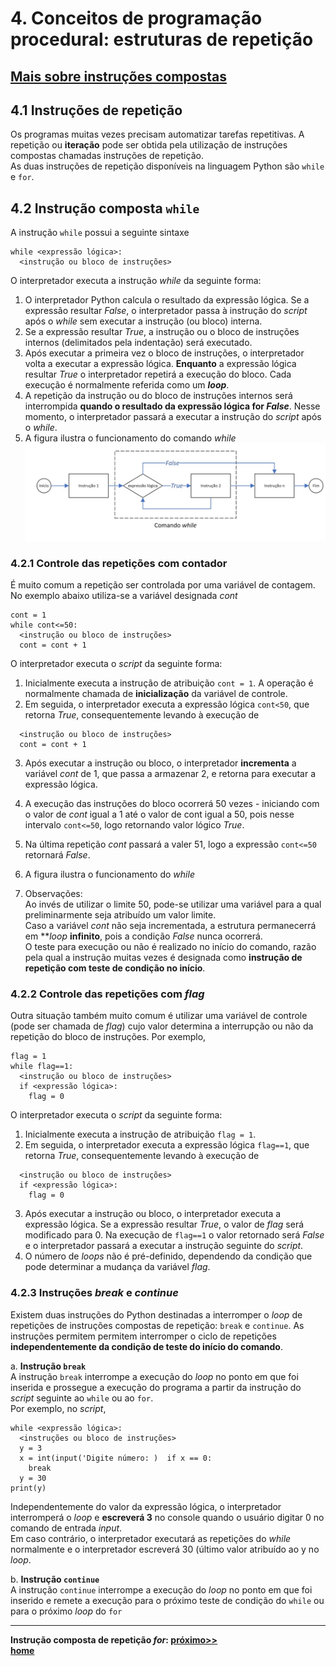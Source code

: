 # 4. Conceitos de programação procedural: estruturas de repetição  
## [Mais sobre instruções compostas](https://docs.python.org/pt-br/3/reference/compound_stmts.html)

## 4.1 Instruções de repetição  
Os programas muitas vezes precisam automatizar tarefas repetitivas. A repetição ou **iteração** pode ser obtida pela utilização de instruções compostas chamadas instruções de repetição.  
As duas instruções de repetição disponíveis na linguagem Python são `while` e `for`.

## 4.2 Instrução composta `while`
A instrução `while` possui a seguinte sintaxe  
```
while <expressão lógica>:
  <instrução ou bloco de instruções>
```  
O interpretador executa a instrução *while* da seguinte forma:
1. O interpretador Python calcula o resultado da expressão lógica. Se a expressão resultar *False*, o interpretador passa à instrução do *script* após o *while* sem executar a instrução (ou bloco) interna.
2. Se a expressão resultar *True*, a instrução ou o bloco de instruções internos (delimitados pela indentação) será executado.
3. Após executar a primeira vez o bloco de instruções, o interpretador volta a executar a expressão lógica. **Enquanto** a expressão lógica resultar *True* o interpretador repetirá a execução do bloco. Cada execução é normalmente referida como um ***loop***.
4. A repetição da instrução ou do bloco de instruções internos será interrompida **quando o resultado da expressão lógica for *False***. Nesse momento, o interpretador passará a executar a instrução do *script* após o *while*.
5. A figura ilustra o funcionamento do comando *while*
![Comando while](/prog_aulas/images_prog/repeticaowhile.jpg)  

### 4.2.1 Controle das repetições com **contador**  
É muito comum a repetição ser controlada por uma variável de contagem. No exemplo abaixo utiliza-se a variável designada *cont*  
```
cont = 1
while cont<=50:
  <instrução ou bloco de instruções>
  cont = cont + 1
```  
O interpretador executa o *script* da seguinte forma:
1. Inicialmente executa a instrução de atribuição `cont = 1`. A operação é normalmente chamada de **inicialização** da variável de controle.
2. Em seguida, o interpretador executa a expressão lógica `cont<50`, que retorna *True*, consequentemente levando à execução de  
  ```
    <instrução ou bloco de instruções>
    cont = cont + 1
  ```  
3. Após executar a instrução ou bloco, o interpretador **incrementa** a variável *cont* de 1, que passa a armazenar 2, e retorna para executar a expressão lógica.
4. A execução das instruções do bloco ocorrerá 50 vezes - iniciando com o valor de *cont* igual a 1 até o valor de cont igual a 50, pois nesse intervalo `cont<=50`, logo retornando valor lógico *True*.
5. Na última repetição *cont* passará a valer 51, logo a expressão `cont<=50` retornará *False*.
6. A figura ilustra o funcionamento do *while*

7. Observações:  
  Ao invés de utilizar o limite 50, pode-se utilizar uma variável para a qual preliminarmente seja atribuído um valor limite.  
  Caso a variável *cont* não seja incrementada, a estrutura permanecerrá em ***loop* **infinito**, pois a condição *False* nunca ocorrerá.  
  O teste para execução ou não é realizado no início do comando, razão pela qual a instrução muitas vezes é designada como **instrução de repetição com teste de condição no início**.
  
### 4.2.2 Controle das repetições com *flag*
Outra situação também muito comum é utilizar uma variável de controle (pode ser chamada de *flag*) cujo valor determina a interrupção ou não da repetição do bloco de instruções. Por exemplo,  
```
flag = 1
while flag==1:
  <instrução ou bloco de instruções>
  if <expressão lógica>:
    flag = 0
```  
O interpretador executa o *script* da seguinte forma:
1. Inicialmente executa a instrução de atribuição `flag = 1`.
2. Em seguida, o interpretador executa a expressão lógica `flag==1`, que retorna *True*, consequentemente levando à execução de  
  ```
    <instrução ou bloco de instruções>
    if <expressão lógica>:
      flag = 0
  ```  
3. Após executar a instrução ou bloco, o interpretador executa a expressão lógica. Se a expressão resultar *True*, o valor de *flag* será modificado para 0. Na execução de `flag==1` o valor retornado será *False* e o interpretador passará a executar a instrução seguinte do *script*.
4. O número de *loops* não é pré-definido, dependendo da condição que pode determinar a mudança da variável *flag*.

### 4.2.3 Instruções ***break*** e ***continue***
Existem duas instruções do Python destinadas a interromper o *loop* de repetições de instruções compostas de repetição: `break` e `continue`.
As instruções permitem permitem interromper o ciclo de repetições **independentemente da condição de teste do início do comando**.

a. **Instrução `break`**  
A instrução `break` interrompe a execução do *loop* no ponto em que foi inserida e prossegue a execução do programa a partir da instrução do *script* seguinte ao `while` ou ao `for`.  
Por exemplo, no *script*,  
```
while <expressão lógica>:
  <instruções ou bloco de instruções>
  y = 3
  x = int(input('Digite número: )  if x == 0:
    break
  y = 30
print(y)
```  
Independentemente do valor da expressão lógica, o interpretador interromperá o *loop* e **escreverá 3** no console quando o usuário digitar 0 no comando de entrada *input*.  
Em caso contrário, o interpretador executará as repetições do *while* normalmente e o interpretador escreverá 30 (último valor atribuído ao y no *loop*.

b. **Instrução `continue`**  
A instrução `continue` interrompe a execução do *loop* no ponto em que foi inserido e remete a execução para o próximo teste de condição do `while` ou para o próximo *loop* do `for` 

___
**Instrução composta de repetição *for*: [próximo>>](prog_repeticaofor.md)**  
**[home](https://claytonjasilva.github.io/progPython_aulas.html)**
